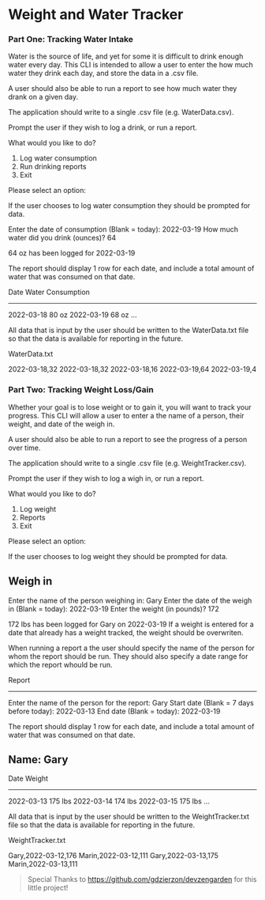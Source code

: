 # Weight and Water Tracker

### Part One: Tracking Water Intake

Water is the source of life, and yet for some it is difficult to drink enough water every day. This CLI is intended to allow a user to enter the how much water they drink each day, and store the data in a .csv file.

A user should also be able to run a report to see how much water they drank on a given day.

The application should write to a single .csv file (e.g. WaterData.csv).

Prompt the user if they wish to log a drink, or run a report.

  What would you like to do?
  
  1) Log water consumption
  2) Run drinking reports
  3) Exit
  
  Please select an option: 

If the user chooses to log water consumption they should be prompted for data.

  Enter the date of consumption (Blank = today): 2022-03-19
  How much water did you drink (ounces)? 64

  64 oz has been logged for 2022-03-19

The report should display 1 row for each date, and include a total amount of water that was consumed on that date.

  Date            Water Consumption
  ----------      -----------------
  2022-03-18      80 oz
  2022-03-19      68 oz
  ...

All data that is input by the user should be written to the WaterData.txt file so that the data is available for reporting in the future.

  WaterData.txt
  
  2022-03-18,32
  2022-03-18,32
  2022-03-18,16
  2022-03-19,64
  2022-03-19,4

### Part Two: Tracking Weight Loss/Gain

Whether your goal is to lose weight or to gain it, you will want to track your progress. This CLI will allow a user to enter a the name of a person, their weight, and date of the weigh in.

A user should also be able to run a report to see the progress of a person over time.

The application should write to a single .csv file (e.g. WeightTracker.csv).

Prompt the user if they wish to log a wigh in, or run a report.

  What would you like to do?
  1) Log weight
  2) Reports
  3) Exit

  Please select an option: 

If the user chooses to log weight they should be prompted for data.

  Weigh in
  ----------------------------------------------
  Enter the name of the person weighing in: Gary
  Enter the date of the weigh in (Blank = today): 2022-03-19
  Enter the weight (in pounds)? 172

172 lbs has been logged for Gary on 2022-03-19
If a weight is entered for a date that already has a weight tracked, the weight should be overwriten.

When running a report a the user should specify the name of the person for whom the report should be run. They should also specify a date range for which the report whould be run.

  Report
  
  -------------------------------------------------
  Enter the name of the person for the report: Gary
  Start date (Blank = 7 days before today): 2022-03-13
  End date (Blank = today): 2022-03-19

The report should display 1 row for each date, and include a total amount of water that was consumed on that date.

  Name: Gary
  ---------------------------------
  Date            Weight
  ----------      -----------------
  2022-03-13      175 lbs
  2022-03-14      174 lbs
  2022-03-15      175 lbs
  ...

All data that is input by the user should be written to the WeightTracker.txt file so that the data is available for reporting in the future.

  WeightTracker.txt
  
  Gary,2022-03-12,176
  Marin,2022-03-12,111
  Gary,2022-03-13,175
  Marin,2022-03-13,111


> Special Thanks to https://github.com/gdzierzon/devzengarden for this little project! 
